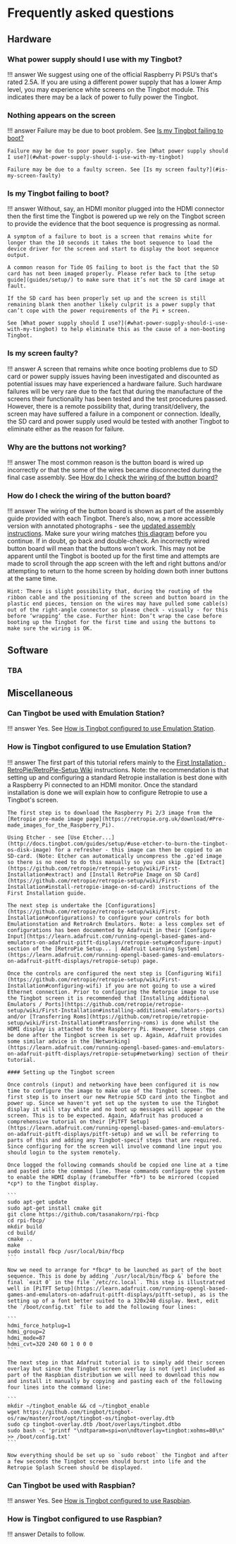 <style>
    /* make the 'support' supernav button highlighted */
    .supernav-item-docs {
        background-color: transparent;
    }
    .supernav-item-support {
        background-color: #f3f3f3;
    }
</style>

# Frequently asked questions

## Hardware

### What power supply should I use with my Tingbot?

!!! answer
    We suggest using one of the official Raspberry Pi PSU’s that's rated 2.5A. If you are using a different power supply that has a lower Amp level, you may experience white screens on the Tingbot module. This indicates there may be a lack of power to fully power the Tingbot.

### Nothing appears on the screen

!!! answer
    Failure may be due to boot problem. See [Is my Tingbot failing to boot?](#is-my-tingbot-failing-to-boot)

    Failure may be due to poor power supply. See [What power supply should I use?](#what-power-supply-should-i-use-with-my-tingbot)

    Failure may be due to a faulty screen. See [Is my screen faulty?](#is-my-screen-faulty)

### Is my Tingbot failing to boot?

!!! answer
    Without, say, an HDMI monitor plugged into the HDMI connector then the first time the Tingbot is powered up we rely on the Tingbot screen to provide the evidence that the boot sequence is progressing as normal.

    A symptom of a failure to boot is a screen that remains white for longer than the 10 seconds it takes the boot sequence to load the device driver for the screen and start to display the boot sequence output.

    A common reason for Tide OS failing to boot is the fact that the SD card has not been imaged properly. Please refer back to [the setup guide](guides/setup/) to make sure that it’s not the SD card image at fault.

    If the SD card has been properly set up and the screen is still remaining blank then another likely culprit is a power supply that can’t cope with the power requirements of the Pi + screen.

    See [What power supply should I use?](#what-power-supply-should-i-use-with-my-tingbot) to help eliminate this as the cause of a non-booting Tingbot.

### Is my screen faulty?

!!! answer
    A screen that remains white once booting problems due to SD card or power supply issues having been investigated and discounted as potential issues may have experienced a hardware failure. Such hardware failures will be very rare due to the fact that during the manufacture of the screens their functionality has been tested and the test procedures passed. However, there is a remote possibility that, during transit/delivery, the screen may have suffered a failure in a component or connection. Ideally, the SD card and power supply used would be tested with another Tingbot to eliminate either as the reason for failure.


### Why are the buttons not working?

!!! answer
    The most common reason is the button board is wired up incorrectly or that the some of the wires became disconnected during the final case assembly. See [How do I check the wiring of the button board?](#how-do-i-check-the-wiring-of-the-button-board)

### How do I check the wiring of the button board?

!!! answer
    The wiring of the button board is shown as part of the assembly guide provided with each Tingbot. There’s also, now, a more accessible version with annotated photographs - see the [updated assembly instructions](guides/tingbot-assembly-instructions-v2.pdf). Make sure your wiring matches [this diagram](http://i.imgur.com/DYWuEgB.jpg) before you continue. If in doubt, go back and double-check. An incorrectly wired button board will mean that the buttons won’t work. This may not be apparent until the Tingbot is booted up for the first time and attempts are made to scroll through the app screen with the left and right buttons and/or attempting to return to the home screen by holding down both inner buttons at the same time.

    Hint: There is slight possibility that, during the routing of the ribbon cable and the positioning of the screen and button board in the plastic end pieces, tension on the wires may have pulled some cable(s) out of the right-angle connector so please check - visually - for this before ‘wrapping’ the case. Further hint: Don’t wrap the case before booting up the Tingbot for the first time and using the buttons to make sure the wiring is OK.

## Software
### TBA

## Miscellaneous

### Can Tingbot be used with Emulation Station?

!!! answer
    Yes. See [How is Tingbot configured to use Emulation Station](#how-is-tingbot-configured-to-use-emulation-station).

### How is Tingbot configured to use Emulation Station?

!!! answer
    The first part of this tutorial refers mainly to the [First Installation · RetroPie/RetroPie-Setup Wiki](https://github.com/retropie/retropie-setup/wiki/First-Installation) instructions. Note: the recommendation is that setting up and configuring a standard Retropie installation is best done with a Raspberry Pi connected to an HDMI monitor. Once the standard installation is done we will explain how to configure Retropie to use a Tingbot's screen.

    The first step is to download the Raspberry Pi 2/3 image from the [Retropie pre-made image page](https://retropie.org.uk/download/#Pre-made_images_for_the_Raspberry_Pi).

    Using Etcher - see [Use Etcher...](http://docs.tingbot.com/guides/setup/#use-etcher-to-burn-the-tingbot-os-disk-image) for a refresher - this image can then be copied to an SD-card. (Note: Etcher can automatically uncompress the .gz'ed image so there is no need to do this manually so you can skip the [Extract](https://github.com/retropie/retropie-setup/wiki/First-Installation#extract) and [Install RetroPie Image on SD Card](https://github.com/retropie/retropie-setup/wiki/First-Installation#install-retropie-image-on-sd-card) instructions of the First Installation guide.

    The next step is undertake the [Configurations](https://github.com/retropie/retropie-setup/wiki/First-Installation#configurations) to configure your controls for both Emulationstation and RetroArch Emulators. Note: a less complex set of configurations has been documented by Adafruit in their [Configure Input](https://learn.adafruit.com/running-opengl-based-games-and-emulators-on-adafruit-pitft-displays/retropie-setup#configure-input) section of the [RetroPie Setup... | Adafruit Learning System](https://learn.adafruit.com/running-opengl-based-games-and-emulators-on-adafruit-pitft-displays/retropie-setup) page.

    Once the controls are configured the next step is [Configuring Wifi](https://github.com/retropie/retropie-setup/wiki/First-Installation#configuring-wifi) if you are not going to use a wired Ethernet connection. Prior to configuring the Retorpie image to use the Tingbot screen it is recommended that [Installing additional Emulators / Ports](https://github.com/retropie/retropie-setup/wiki/First-Installation#installing-additional-emulators--ports) and/or [Transferring Roms](https://github.com/retropie/retropie-setup/wiki/First-Installation#transferring-roms) is done whilst the HDMI display is attached to the Raspberry Pi. However, these steps can be done after the Tingbot screen is set up. Again, Adafruit provides some similar advice in the [Networking](https://learn.adafruit.com/running-opengl-based-games-and-emulators-on-adafruit-pitft-displays/retropie-setup#networking) section of their tutorial.

    #### Setting up the Tingbot screen

    Once controls (input) and networking have been configured it is now time to configure the image to make use of the Tingbot screen. The first step is to insert our new Retropie SCD card into the Tingbot and power up. Since we haven't yet set up the system to use the Tingbot display it will stay white and no boot up messages will appear on the screen. This is to be expected. Again, Adafruit has produced a comprehensive tutorial on their [PiTFT Setup](https://learn.adafruit.com/running-opengl-based-games-and-emulators-on-adafruit-pitft-displays/pitft-setup) and we will be referring to parts of this and adding any Tingbot-specif steps that are required. Since configuring for the screen will involve command line input you should login to the system remotely.

    Once logged the following commands should be copied one line at a time and pasted into the command line. These commands configure the system to enable the HDMI dsplay (framebuffer *fb*) to be mirrored (copied *cp*) to the Tingbot display.

    ```
    sudo apt-get update
    sudo apt-get install cmake git
    git clone https://github.com/tasanakorn/rpi-fbcp
    cd rpi-fbcp/
    mkdir build
    cd build/
    cmake ..
    make
    sudo install fbcp /usr/local/bin/fbcp
    ```

    Now we need to arrange for *fbcp* to be launched as part of the boot sequence. This is done by adding `/usr/local/bin/fbcp &` before the final `exit 0` in the file `/etc/rc.local`. This step is illustratred well in [PiTFT Setup](https://learn.adafruit.com/running-opengl-based-games-and-emulators-on-adafruit-pitft-displays/pitft-setup), as is the setting up of a font better suited to a 320x240 display. Next, edit the `/boot/config.txt` file to add the following four lines:

    ```
    hdmi_force_hotplug=1
    hdmi_group=2
    hdmi_mode=87
    hdmi_cvt=320 240 60 1 0 0 0
    ```

    The next step in that Adafruit tutorial is to simply add their screen overlay but since the Tingbot screen overlay is not (yet) included as part of the Raspbian distribution we will need to download this now and install it manually by copying and pasting each of the following four lines into the command line:

    ```
    mkdir ~/tingbot_enable && cd ~/tingbot_enable
    wget https://github.com/tingbot/tingbot-os/raw/master/root/opt/tingbot-os/tingbot-overlay.dtb
    sudo cp tingbot-overlay.dtb /boot/overlays/tingbot.dtbo
    sudo bash -c 'printf "\ndtparam=spi=on\ndtoverlay=tingbot:xohms=80\n" >> /boot/config.txt'
    ```

    Now everything should be set up so `sudo reboot` the Tingbot and after a few seconds the Tingbot screen should burst into life and the Retropie Splash Screen should be displayed.

### Can Tingbot be used with Raspbian?

!!! answer
    Yes. See [How is Tingbot configured to use Raspbian](#how-is-tingbot-configured-to-use-raspbian).

### How is Tingbot configured to use Raspbian?

!!! answer
    Details to follow.

<style>
    .admonition.answer .admonition-title {
        display: none;
    }
    h3 {
        cursor: pointer;
    }
    h3 + .admonition.answer {
        display: none;
    }
    h3.open + .admonition.answer {
        display: block;
    }
    .faq-disclosure {
        margin-right: 4px;
        min-width: 15px;
    }
</style>

<script>
    $('h3').prepend($('<i class="faq-disclosure fa fa-caret-right" aria-hidden="true"></i>'))

    function updateCaret(el) {
        if ($(el).hasClass('open')) {
            $('.faq-disclosure', el).removeClass('fa-caret-right');
            $('.faq-disclosure', el).addClass('fa-caret-down');
        } else {
            $('.faq-disclosure', el).removeClass('fa-caret-down');
            $('.faq-disclosure', el).addClass('fa-caret-right');
        }
    }

    function openTargetedQuestion() {
        $('.open').removeClass('open').each(updateCaret);

        $(location.hash).addClass('open');
        updateCaret($(location.hash)[0]);
    }

    window.addEventListener("hashchange", openTargetedQuestion, false);

    if (location.hash) {
        openTargetedQuestion();
    }

    $('h3').click(function () {
        location.hash = this.id;
    });
</script>
